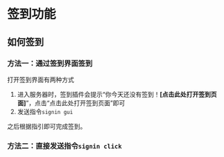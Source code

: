 # 签到功能
## 如何签到
### 方法一：通过签到界面签到
打开签到界面有两种方式
1. 进入服务器时，签到插件会提示“你今天还没有签到！**[点击此处打开签到页面]**”，点击“点击此处打开签到页面”即可
2. 发送指令`signin gui`

之后根据指引即可完成签到。
### 方法二：直接发送指令`signin click`
